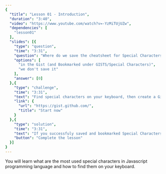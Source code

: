 ```yaml
---
{
  "title": "Lesson 01 - Introduction",
  "duration": "3:40",
  "video": "https://www.youtube.com/watch?v=-YzMiTUjUZw",
  "dependencies": [
    "lesson01"
  ],
  "slides": [{
    "type": "question",
    "time": "3:31",
    "question": "Where do we save the cheatsheet for Special Characters from this lesson?",
    "options": [
      "in the Gist (and Bookmarked under GISTS/Special Characters)",
      "we don't save it"
    ],
    "answer": [0]
  },{
    "type": "challenge",
    "time": "3:31",
    "text": "Find special characters on your keyboard, then create a Gist and save shortcuts for curly braces {} and square brackets [].",
    "link": {
      "url": "https://gist.github.com/",
      "title": "Start now"
    }
  },{
    "type": "solution",
    "time": "3:31",
    "text": "If you successfuly saved and bookmarked Special Characters gist, click here to complete the lesson.",
    "button": "Complete the lesson"
  }]
}
---
```


You will learn what are the most used special characters in Javascript programming language and how to find them on your keyboard.
